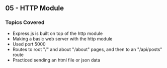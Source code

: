 ## 05 - HTTP Module

### Topics Covered

- Express.js is built on top of the http module
- Making a basic web server with the http module
- Used port 5000
- Routes to root "/" and about "/about" pages, and then to an "/api/posts" route
- Practiced sending an html file or json data